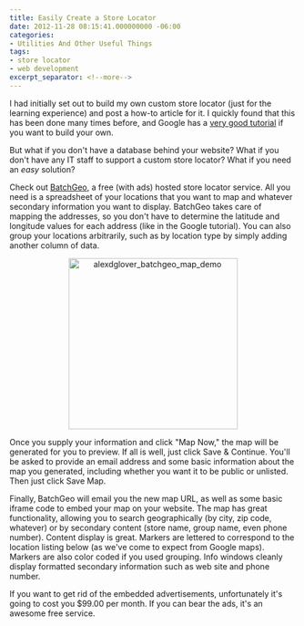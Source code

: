 ```yaml
---
title: Easily Create a Store Locator
date: 2012-11-28 08:15:41.000000000 -06:00
categories:
- Utilities And Other Useful Things
tags:
- store locator
- web development
excerpt_separator: <!--more-->
---
```

<p>I had initially set out to build my own custom store locator (just for the learning experience) and post a how-to article for it. I quickly found that this has been done many times before, and Google has a <a href="https://developers.google.com/maps/articles/phpsqlsearch_v3" target="_blank">very good tutorial</a> if you want to build your own.</p>
<p>But what if you don't have a database behind your website? What if you don't have any IT staff to support a custom store locator? What if you need an <em>easy </em>solution?</p>
<p>Check out <a href="http://batchgeo.com/" target="_blank">BatchGeo</a>, a free (with ads) hosted store locator service. All you need is a spreadsheet of your locations that you want to map and whatever secondary information you want to display. BatchGeo takes care of mapping the addresses, so you don't have to determine the latitude and longitude values for each address (like in the Google tutorial). You can also group your locations arbitrarily, such as by location type by simply adding another column of data.</p>
<!--more-->
<p style="text-align: center;"><a href="{{ site.baseurl }}/assets/alexdglover_batchgeo_map_demo.png"><img class="aligncenter size-medium wp-image-280" title="alexdglover_batchgeo_map_demo" alt="alexdglover_batchgeo_map_demo" src="{{ site.baseurl }}/assets/alexdglover_batchgeo_map_demo.png?w=297" height="300" width="297" /></a></p>
<p>Once you supply your information and click "Map Now," the map will be generated for you to preview. If all is well, just click Save & Continue. You'll be asked to provide an email address and some basic information about the map you generated, including whether you want it to be public or unlisted. Then just click Save Map.</p>
<p>Finally, BatchGeo will email you the new map URL, as well as some basic iframe code to embed your map on your website. The map has great functionality, allowing you to search geographically (by city, zip code, whatever) or by secondary content (store name, group name, even phone number). Content display is great. Markers are lettered to correspond to the location listing below (as we've come to expect from Google maps). Markers are also color coded if you used grouping. Info windows cleanly display formatted secondary information such as web site and phone number.</p>
<p>If you want to get rid of the embedded advertisements, unfortunately it's going to cost you $99.00 per month. If you can bear the ads, it's an awesome free service.</p>
